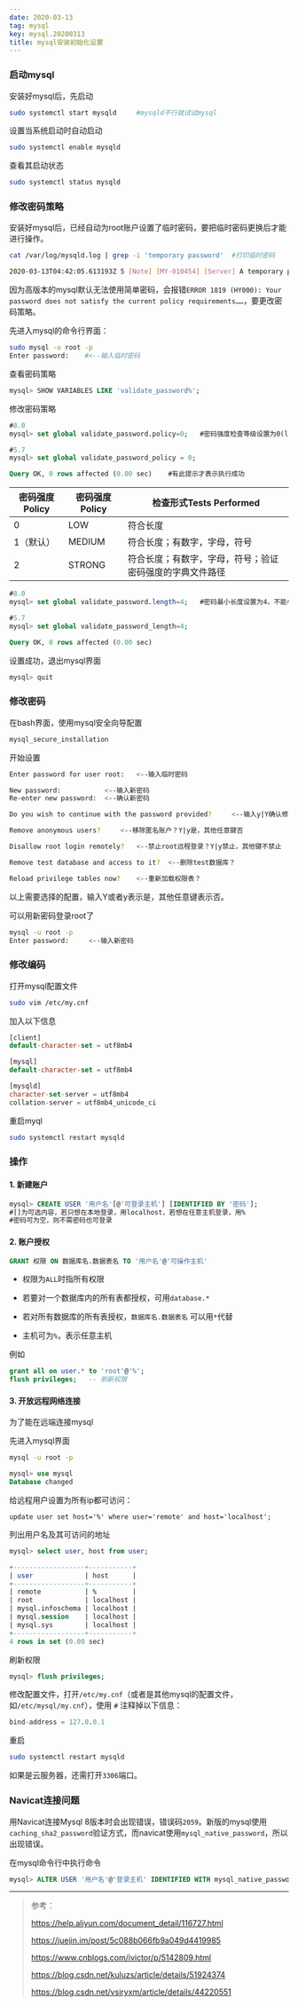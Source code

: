 ```yaml
---
date: 2020-03-13
tag: mysql
key: mysql.20200313
title: mysql安装初始化设置
---
```


### 启动mysql

安装好mysql后，先启动

```bash
sudo systemctl start mysqld		#mysqld不行就试试mysql
```

设置当系统启动时自动启动

```bash
sudo systemctl enable mysqld
```

查看其启动状态

```bash
sudo systemctl status mysqld
```

### 修改密码策略

安装好mysql后，已经自动为root账户设置了临时密码，要把临时密码更换后才能进行操作。

```bash
cat /var/log/mysqld.log | grep -i 'temporary password'	#打印临时密码
```

```bash
2020-03-13T04:42:05.613193Z 5 [Note] [MY-010454] [Server] A temporary password is generated for root@localhost: =27sGUV-tNh4	#最后的冒号后面的字符串就是临时密码，不包括空格
```

因为高版本的mysql默认无法使用简单密码，会报错`ERROR 1819 (HY000): Your password does not satisfy the current policy requirements……`，要更改密码策略。

先进入mysql的命令行界面：

```bash
sudo mysql -u root -p
Enter password:	   #<--输入临时密码
```

查看密码策略

```sql
mysql> SHOW VARIABLES LIKE 'validate_password%';
```

修改密码策略

```sql
#8.0
mysql> set global validate_password.policy=0;	#密码强度检查等级设置为0(low)

#5.7
mysql> set global validate_password_policy = 0;

Query OK, 0 rows affected (0.00 sec)	#有此提示才表示执行成功
```

| 密码强度Policy | 密码强度Policy | 检查形式Tests Performed                                  |
| -------------- | -------------- | -------------------------------------------------------- |
| 0              | LOW            | 符合长度                                                 |
| 1（默认）      | MEDIUM         | 符合长度；有数字，字母，符号                             |
| 2              | STRONG         | 符合长度；有数字，字母，符号；验证密码强度的字典文件路径 |

```sql
#8.0
mysql> set global validate_password.length=4;	#密码最小长度设置为4，不能小于4

#5.7
mysql> set global validate_password_length=4;

Query OK, 0 rows affected (0.00 sec)
```

设置成功，退出mysql界面

```sql
mysql> quit
```

### 修改密码

在bash界面，使用mysql安全向导配置

```bash
mysql_secure_installation
```

开始设置

```bash
Enter password for user root:	<--输入临时密码

New password:			<--输入新密码
Re-enter new password:	<--确认新密码

Do you wish to continue with the password provided?		<--输入y|Y确认修改

Remove anonymous users?		<--移除匿名账户？Y|y是，其他任意键否

Disallow root login remotely?	<--禁止root远程登录？Y|y禁止，其他键不禁止

Remove test database and access to it?	<--删除test数据库？

Reload privilege tables now? 	<--重新加载权限表？
```

以上需要选择的配置，输入Y或者y表示是，其他任意键表示否。

可以用新密码登录root了

```bash
mysql -u root -p
Enter password:		<--输入新密码
```

### 修改编码

打开mysql配置文件

```bash
sudo vim /etc/my.cnf
```

加入以下信息

```sql
[client]
default-character-set = utf8mb4

[mysql]
default-character-set = utf8mb4

[mysqld]
character-set-server = utf8mb4
collation-server = utf8mb4_unicode_ci
```

重启myql

```bash
sudo systemctl restart mysqld
```

### 操作

#### 1. 新建账户

```sql
mysql> CREATE USER '用户名'[@'可登录主机'] [IDENTIFIED BY '密码'];
#[]为可选内容，若只想在本地登录，用localhost，若想在任意主机登录，用%
#密码可为空，则不需密码也可登录
```

#### 2. 账户授权

```sql
GRANT 权限 ON 数据库名.数据表名 TO '用户名'@'可操作主机'
```

- 权限为`ALL`时指所有权限

- 若要对一个数据库内的所有表都授权，可用`database.*`

- 若对所有数据库的所有表授权，`数据库名.数据表名` 可以用`*`代替

- 主机可为`%`，表示任意主机

例如

```sql
grant all on user.* to 'root'@'%';
flush privileges;	-- 刷新权限
```

#### 3. 开放远程网络连接

为了能在远端连接mysql

先进入mysql界面

```bash
mysql -u root -p
```

```sql
mysql> use mysql
Database changed
```

给远程用户设置为所有ip都可访问：

```
update user set host='%' where user='remote' and host='localhost';
```

列出用户名及其可访问的地址

```sql
mysql> select user, host from user;
```

```sql
+------------------+-----------+
| user             | host      |
+------------------+-----------+
| remote           | %         |
| root             | localhost |
| mysql.infoschema | localhost |
| mysql.session    | localhost |
| mysql.sys        | localhost |
+------------------+-----------+
4 rows in set (0.00 sec)
```

刷新权限

```sql
mysql> flush privileges;
```

修改配置文件，打开`/etc/my.cnf`（或者是其他mysql的配置文件，如`/etc/mysql/my.cnf`），使用 `#` 注释掉以下信息：

```sql
bind-address = 127.0.0.1
```

重启

```bash
sudo systemctl restart mysqld
```

如果是云服务器，还需打开`3306`端口。

### Navicat连接问题

用Navicat连接Mysql 8版本时会出现错误，错误码`2059`。新版的mysql使用`caching_sha2_password`验证方式，而navicat使用`mysql_native_password`，所以出现错误。

在mysql命令行中执行命令

```sql
mysql> ALTER USER '用户名'@'登录主机' IDENTIFIED WITH mysql_native_password BY '验证密码';
```



---

> 参考：
>
> https://help.aliyun.com/document_detail/116727.html
>
> https://juejin.im/post/5c088b066fb9a049d4419985
>
> https://www.cnblogs.com/ivictor/p/5142809.html
>
> https://blog.csdn.net/kuluzs/article/details/51924374
>
> https://blog.csdn.net/vsiryxm/article/details/44220551



